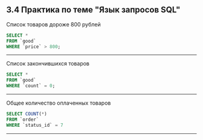 ## 3.4 Практика по теме "Язык запросов SQL"

Список товаров дороже 800 рублей

```sql
SELECT *
FROM `good`
WHERE `price` > 800;
```

------

Список закончившихся товаров

```sql
SELECT *
FROM `good`
WHERE `count` = 0;
```

------

Общее количество оплаченных товаров

```sql
SELECT COUNT(*)
FROM `order`
WHERE `status_id` = 7
```

------

